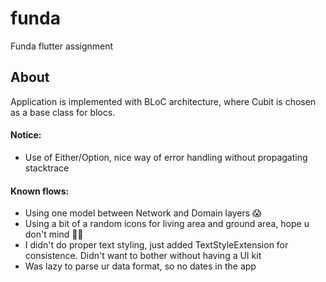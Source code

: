 # funda

Funda flutter assignment

## About

Application is implemented with BLoC architecture, where Cubit is chosen as a base class for blocs.


#### Notice:
- Use of Either/Option, nice way of error handling without propagating stacktrace

#### Known flows:
- Using one model between Network and Domain layers 😱
- Using a bit of a random icons for living area and ground area, hope u don't mind 🤷‍♀️
- I didn't do proper text styling, just added TextStyleExtension for consistence. Didn't want to bother without having a UI kit
- Was lazy to parse ur data format, so no dates in the app